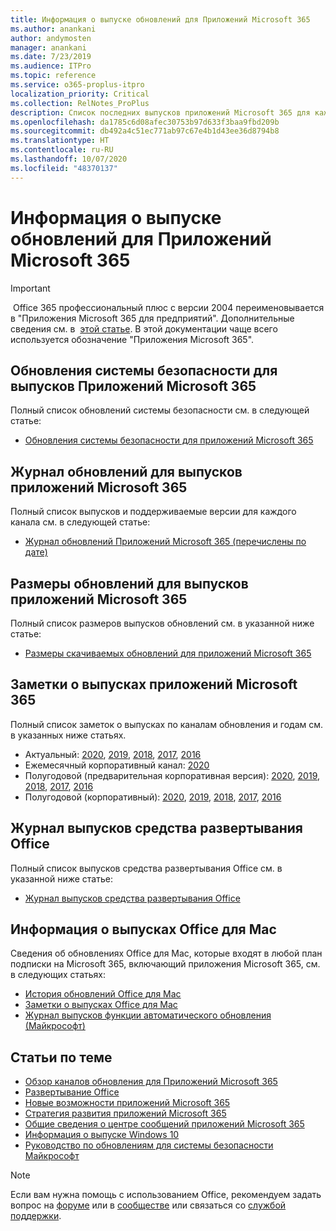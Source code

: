 ```yaml
---
title: Информация о выпуске обновлений для Приложений Microsoft 365
ms.author: anankani
author: andymosten
manager: anankani
ms.date: 7/23/2019
ms.audience: ITPro
ms.topic: reference
ms.service: o365-proplus-itpro
localization_priority: Critical
ms.collection: RelNotes_ProPlus
description: Список последних выпусков приложений Microsoft 365 для каждого канала обновления и ссылки на заметки о выпусках и историю обновлений для ИТ-специалистов
ms.openlocfilehash: da1785c6d08afec30753b97d633f3baa9fbd209b
ms.sourcegitcommit: db492a4c51ec771ab97c67e4b1d43ee36d8794b8
ms.translationtype: HT
ms.contentlocale: ru-RU
ms.lasthandoff: 10/07/2020
ms.locfileid: "48370137"
---
```

# <a name="release-information-for-updates-to-microsoft-365-apps"></a>Информация о выпуске обновлений для Приложений Microsoft 365


> [!IMPORTANT]
> Office 365 профессиональный плюс с версии 2004 переименовывается в "Приложения Microsoft 365 для предприятий". Дополнительные сведения см. в  [этой статье](https://go.microsoft.com/fwlink/p/?linkid=2123420). В этой документации чаще всего используется обозначение "Приложения Microsoft 365".


## <a name="security-updates-for-microsoft-365-apps-releases"></a>Обновления системы безопасности для выпусков Приложений Microsoft 365

Полный список обновлений системы безопасности см. в следующей статье:
 - [Обновления системы безопасности для приложений Microsoft 365](microsoft365-apps-security-updates.md)


## <a name="update-history-for-microsoft-365-apps-releases"></a>Журнал обновлений для выпусков приложений Microsoft 365

Полный список выпусков и поддерживаемые версии для каждого канала см. в следующей статье:

- [Журнал обновлений Приложений Microsoft 365 (перечислены по дате)](update-history-microsoft365-apps-by-date.md)


 ## <a name="update-sizes-for-microsoft-365-apps-releases"></a>Размеры обновлений для выпусков приложений Microsoft 365

Полный список размеров выпусков обновлений см. в указанной ниже статье:
 - [Размеры скачиваемых обновлений для приложений Microsoft 365](download-sizes-microsoft365-apps-updates.md)

## <a name="release-notes-for-microsoft-365-apps-releases"></a>Заметки о выпусках приложений Microsoft 365

Полный список заметок о выпусках по каналам обновления и годам см. в указанных ниже статьях.
 - Актуальный: [2020](current-channel.md), [2019](monthly-channel-2019.md), [2018](monthly-channel-2018.md), [2017](monthly-channel-2017.md), [2016](monthly-channel-2016.md)
 - Ежемесячный корпоративный канал:  [2020](monthly-enterprise-channel.md)
 - Полугодовой (предварительная корпоративная версия): [2020](semi-annual-enterprise-channel-preview.md), [2019](semi-annual-channel-targeted-2019.md), [2018](semi-annual-channel-targeted-2018.md), [2017](semi-annual-channel-targeted-2017.md), [2016](semi-annual-channel-targeted-2016.md)
 - Полугодовой (корпоративный): [2020](semi-annual-enterprise-channel.md), [2019](semi-annual-channel-2019.md), [2018](semi-annual-channel-2018.md), [2017](semi-annual-channel-2017.md), [2016](semi-annual-channel-2016.md)

 ## <a name="release-history-for-office-deployment-tool"></a>Журнал выпусков средства развертывания Office
 Полный список выпусков средства развертывания Office см. в указанной ниже статье:
 - [Журнал выпусков средства развертывания Office](ODT-release-history.md)

## <a name="office-for-mac-release-information"></a>Информация о выпусках Office для Mac

Сведения об обновлениях Office для Mac, которые входят в любой план подписки на Microsoft 365, включающий приложения Microsoft 365, см. в следующих статьях:
 - [История обновлений Office для Mac](update-history-office-for-mac.md)
 - [Заметки о выпусках Office для Mac](release-notes-office-for-mac.md)
 - [Журнал выпусков функции автоматического обновления (Майкрософт)](release-history-microsoft-autoupdate.md)


## <a name="related-topics"></a>Статьи по теме

- [Обзор каналов обновления для Приложений Microsoft 365](https://docs.microsoft.com/DeployOffice/overview-of-update-channels-for-office-365-proplus)
- [Развертывание Office](https://docs.microsoft.com/deployoffice/)
- [Новые возможности приложений Microsoft 365](https://support.office.com/article/95c8d81d-08ba-42c1-914f-bca4603e1426)
- [Стратегия развития приложений Microsoft 365](https://products.office.com/business/office-365-roadmap)
- [Общие сведения о центре сообщений приложений Microsoft 365](https://support.office.com/article/38fb3333-bfcc-4340-a37b-deda509c2093)
- [Информация о выпуске Windows 10](https://www.microsoft.com/itpro/windows-10/release-information)
- [Руководство по обновлениям для системы безопасности Майкрософт](https://portal.msrc.microsoft.com/)

> [!NOTE]
> Если вам нужна помощь с использованием Office, рекомендуем задать вопрос на [форуме](https://answers.microsoft.com/) или в [сообществе](https://techcommunity.microsoft.com/) или связаться со [службой поддержки](https://support.microsoft.com/contactus).
